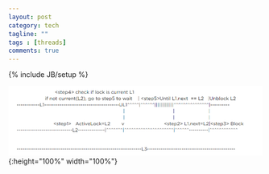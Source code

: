 ```yaml
---
layout: post
category: tech
tagline: ""
tags : [threads]
comments: true
---
```

{% include JB/setup %}

 ![MSC Node 时序图](/resources/images/2018/4/2-MCSNode.png){:height="100%" width="100%"}  